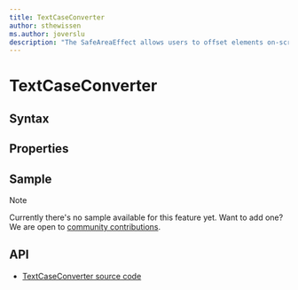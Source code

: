 ```yaml
---
title: TextCaseConverter
author: sthewissen
ms.author: joverslu
description: "The SafeAreaEffect allows users to offset elements on-screen based on the current active safe area."
---
```


# TextCaseConverter

## Syntax

## Properties

## Sample

> [!NOTE]
>  Currently there's no sample available for this feature yet. Want to add one? We are open to [community contributions](https://github.com/xamarin/XamarinCommunityToolkit).

<!-- [TextCaseConverter sample page Source](https://github.com/xamarin/XamarinCommunityToolkit)

You can see this in action in the [Xamarin Community Toolkit Sample App](https://github.com/xamarin/XamarinCommunityToolkit). -->

## API

* [TextCaseConverter source code](https://github.com/xamarin/XamarinCommunityToolkit/blob/main/XamarinCommunityToolkit/Converters/TextCaseConverter.shared.cs)